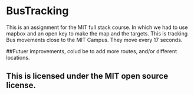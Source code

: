 # BusTracking
This is an assignment for the MIT full stack course. 
In which we had to use mapbox and an open key to make the map and the targets.
This is tracking Bus movements close to the MIT Campus. They move every 17 seconds.

##Futuer improvements, colud be to add more routes, and/or different locations.
## This is licensed under the MIT open source license.
